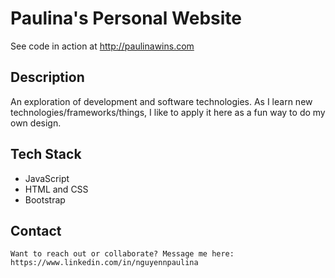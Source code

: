 # Paulina's Personal Website
See code in action at http://paulinawins.com

## Description
An exploration of development and software technologies. As I learn new technologies/frameworks/things, I like to apply it here as a fun way to do my own design.

## Tech Stack
- JavaScript 
- HTML and CSS
- Bootstrap

## Contact
``
Want to reach out or collaborate?
Message me here: https://www.linkedin.com/in/nguyennpaulina
``




